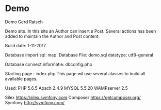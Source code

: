 # Demo
Demo Gerd Ratsch

Demo site.
	In this site an Author can insert a Post. 
	Several actions has been added to maintain the Author and Post content.

Build date: 1-11-2017

Database import sql:
	map: Database
	File: demo.sql
	datatype: utf8-general

Database connect informatie:
	dbconfig.php

Starting page : index.php
	This page wil use several classes to build all available pages.
	
Used:
PHP 5.6.5
Apach 2.4.9
MYSQL 5.5.20
WAMPserver 2.5

Silex		https://silex.symfony.com
Composer	https://getcomposer.org/
Symfony		http://symfony.com/